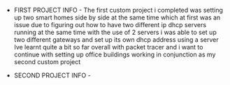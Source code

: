 - FIRST PROJECT INFO -
 The first custom project i completed was setting up two smart homes side by side at the same time which at first was an issue due to figuring out how to have two different ip dhcp servers running at the same time
with the use of 2 servers i was able to set up two different gateways and set up its own dhcp address using a server
Ive learnt quite a bit so far overall with packet tracer and i want to continue with setting up office buildings working in conjunction as my second custom project

- SECOND PROJECT INFO -

